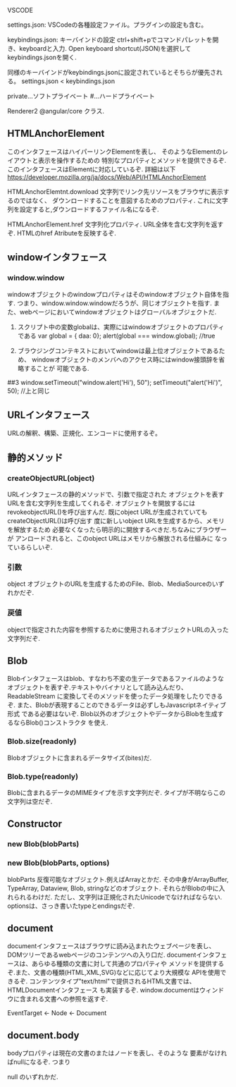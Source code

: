 VSCODE

settings.json: VSCodeの各種設定ファイル。プラグインの設定も含む。

keybindings.json: キーバインドの設定
ctrl+shift+pでコマンドパレットを開き、keyboardと入力.
Open keyboard shortcut(JSON)を選択してkeybindings.jsonを開く.

同様のキーバインドがkeybindings.jsonに設定されているとそちらが優先される。
settings.json < keybindings.json

private...ソフトプライベート
#...ハードプライベート

Renderer2 @angular/core
クラス.

## HTMLAnchorElement
このインタフェースはハイパーリンクElementを表し、
そのようなElementのレイアウトと表示を操作するための
特別なプロパティとメソッドを提供できるぞ.
このインタフェースは<a>Elementに対応しているぞ.
詳細は以下
https://developer.mozilla.org/ja/docs/Web/API/HTMLAnchorElement

HTMLAnchorElemtnt.download
文字列でリンク先リソースをブラウザに表示するのではなく、
ダウンロードすることを意図するためのプロパティ.
これに文字列を設定すると,ダウンロードするファイル名になるぞ.

HTMLAnchorElement.href
文字列化プロパティ.
URL全体を含む文字列を返すぞ.
HTMLのhref Atributeを反映するぞ.

## windowインタフェース
### window.window
windowオブジェクトのwindowプロパティはそのwindowオブジェクト自体を指す.
つまり、window.window.windowだろうが、同じオブジェクトを指す.
また、webページにおいてwindowオブジェクトはグローバルオブジェクトだ.

1. スクリプト中の変数globalは、実際にはwindowオブジェクトのプロパティである
var global = { daa: 0};
alert(global === window.global); //true

2. ブラウジングコンテキストにおいてwindowは最上位オブジェクトであるため、
windowオブジェクトのメンバへのアクセス時にはwindow接頭辞を省略することが
可能である.

##3 window.setTimeout("window.alert('Hi'), 50");
setTimeout("alert('Hi')", 50); //上と同じ


## URLインタフェース
URLの解釈、構築、正規化、エンコードに使用するぞ。

## 静的メソッド
### createObjectURL(object)
URLインタフェースの静的メソッドで、引数で指定された
オブジェクトを表すURLを含む文字列を生成してくれるぞ.
オブジェクトを開放するにはrevokeobjectURL()を呼び出すんだ.
既にobject URLが生成されていてもcreateObjectURL()は呼び出す
度に新しいobject URLを生成するから、メモリを解放するため
必要なくなったら明示的に開放するべきだ.ちなみにブラウザーが
アンロードされると、このobject URLはメモリから解放される仕組みに
なっているらしいぞ.

### 引数
object
オブジェクトのURLを生成するためのFile、Blob、MediaSourceのいずれかだぞ.
### 戻値
objectで指定された内容を参照するために使用されるオブジェクトURLの入った
文字列だぞ.

## Blob
Blobインタフェースはblob、すなわち不変の生データであるファイルのような
オブジェクトを表すぞ.テキストやバイナリとして読み込んだり、ReadableStream
に変換してそのメソッドを使ったデータ処理をしたりできるぞ.
また、Blobが表現することのできるデータは必ずしもJavascriptネイティブ形式
である必要はないぞ.
Blob以外のオブジェクトやデータからBlobを生成するならBlob()コンストラクタ
を使え.
### Blob.size(readonly)
Blobオブジェクトに含まれるデータサイズ(bites)だ.
### Blob.type(readonly)
Blobに含まれるデータのMIMEタイプを示す文字列だぞ.
タイプが不明ならこの文字列は空だぞ.
## Constructor
### new Blob(blobParts)
### new Blob(blobParts, options)
blobParts
反復可能なオブジェクト.例えばArrayとかだ.
その中身がArrayBuffer, TypeArray, Dataview, Blob, stringなどのオブジェクト.
それらがBlobの中に入れられるわけだ.
ただし、文字列は正規化されたUnicodeでなければならない.
optionsは、さっき書いたtypeとendingsだぞ.

## document
documentインタフェースはブラウザに読み込まれたウェブページを表し、
DOMツリーであるwebページのコンテンツへの入り口だ.
documentインタフェースは、あらゆる種類の文書に対して共通のプロパティや
メソッドを提供するぞ.また、文書の種類(HTML,XML,SVG)などに応じてより大規模な
APIを使用できるぞ.
コンテンツタイプ"text/html"で提供されるHTML文書では、HTMLDocumentインタフェース
も実装するぞ.
window.documentはウィンドウに含まれる文書への参照を返すぞ.

EventTarget <- Node <- Document

## document.body
bodyプロパティは現在の文書の<body>または<frameset>ノードを表し、そのような
要素がなければnullになるぞ.
つまり
<body>
<frameset>
null
のいずれかだ.


